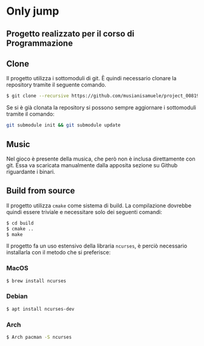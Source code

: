 # Only jump

## Progetto realizzato per il corso di Programmazione

## Clone
Il progetto utilizza i sottomoduli di git. È quindi necessario clonare la 
repository tramite il seguente comando.
```sh
$ git clone --recursive https://github.com/musianisamuele/project_00819.git
```
Se si è già clonata la repository si possono sempre aggiornare i sottomoduli 
tramite il comando:
```sh
git submodule init && git submodule update
```

## Music
Nel gioco è presente della musica, che però non è inclusa direttamente con git.
Essa va scaricata manualmente dalla apposita sezione su Github riguardante i 
binari.

## Build from source

Il progetto utilizza `cmake` come sistema di build. La compilazione dovrebbe
quindi essere triviale e necessitare solo dei seguenti comandi:
```sh
$ cd build
$ cmake ..
$ make
```
Il progetto fa un uso estensivo della libraria `ncurses`, è perciò necessario
installarla con il metodo che si preferisce:

### MacOS

```sh
$ brew install ncurses
```

### Debian

```sh
$ apt install ncurses-dev
```

### Arch

```sh
$ Arch pacman -S ncurses
```
